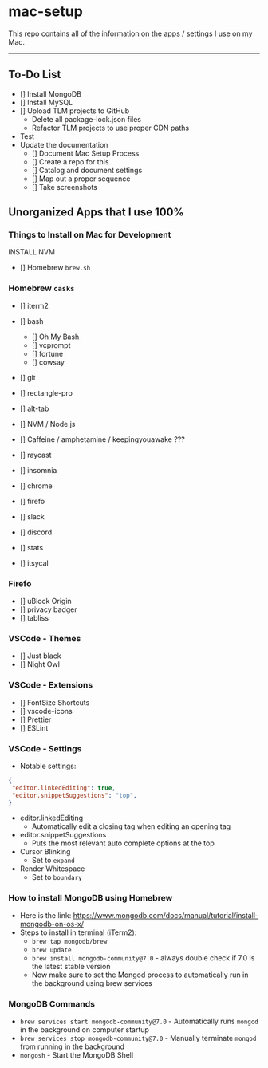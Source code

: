 # mac-setup
This repo contains all of the information on the apps / settings I use on my Mac.

---

## To-Do List
- [] Install MongoDB
- [] Install MySQL
- [] Upload TLM projects to GitHub
    - Delete all package-lock.json files
    - Refactor TLM projects to use proper CDN paths
- Test
- Update the documentation
    - [] Document Mac Setup Process
    - [] Create a repo for this
    - [] Catalog and document settings
    - [] Map out a proper sequence
    - [] Take screenshots

## Unorganized Apps that I use 100%

### Things to Install on Mac for Development

INSTALL NVM

- [] Homebrew `brew.sh`

### Homebrew `casks`

- [] iterm2
- [] bash
    - [] Oh My Bash
    - [] vcprompt
    - [] fortune
    - [] cowsay
- [] git
- [] rectangle-pro
- [] alt-tab

- [] NVM / Node.js
- [] Caffeine / amphetamine / keepingyouawake ???
- [] raycast
- [] insomnia

- [] chrome

- [] firefo
- [] slack
- [] discord

- [] stats
- [] itsycal


### Firefo
- [] uBlock Origin
- [] privacy badger
- [] tabliss


### VSCode - Themes
- [] Just black
- [] Night Owl


### VSCode - Extensions
- [] FontSize Shortcuts
- [] vscode-icons
- [] Prettier
- [] ESLint

### VSCode - Settings
 - Notable settings:
 ```json
{
  "editor.linkedEditing": true,
  "editor.snippetSuggestions": "top",
}
 ```
- editor.linkedEditing
    - Automatically edit a closing tag when editing an opening tag
- editor.snippetSuggestions
    - Puts the most relevant auto complete options at the top
- Cursor Blinking
    - Set to `expand`
- Render Whitespace
    - Set to `boundary`



### How to install MongoDB using Homebrew
- Here is the link: https://www.mongodb.com/docs/manual/tutorial/install-mongodb-on-os-x/
- Steps to install in terminal (iTerm2):
    - `brew tap mongodb/brew`
    - `brew update`
    - `brew install mongodb-community@7.0` - always double check if 7.0 is the latest stable version
    - Now make sure to set the Mongod process to automatically run in the background using brew services

### MongoDB Commands
- `brew services start mongodb-community@7.0` - Automatically runs `mongod` in the background on computer startup
- `brew services stop mongodb-community@7.0` - Manually terminate `mongod` from running in the background
- `mongosh` - Start the MongoDB Shell